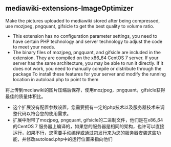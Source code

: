 ## mediawiki-extensions-ImageOptimizer
Make the pictures uploaded to mediawiki stored after being compressed, use mozjpeg, pngquant, gifsicle to get the best quality to volume ratio.

- This extension has no configuration parameter settings, you need to have certain PHP technology and server technology to adjust the code to meet your needs.
- The binary files of mozjpeg, pngquant, and gifsicle are included in the extension. They are compiled on the x86_64 CentOS 7 server. If your server has the same architecture, you may be able to run it directly. If it does not work, you need to manually compile or distribute through the package To install these features for your server and modify the running location in autoload.php to point to them


将上传到mediawiki的图片压缩后保存，使用mozjpeg，pngquant，gifsicle获得最佳的质量体积比。
- 这个扩展没有配置参数设置，您需要拥有一定的php技术以及服务器技术来调整代码以符合您的使用需求。
- 扩展中附带了mozjpeg, pngquant, gifsicle的二进制文件，他们是在x86_64的CentOS 7 服务器上编译的，如果您的服务器是相同的架构，也许可以直接运行，如果不行，您需要手动编译或通过包发行来为您的服务器安装这些功能，并修改autoload.php中的运行位置来指向他们
